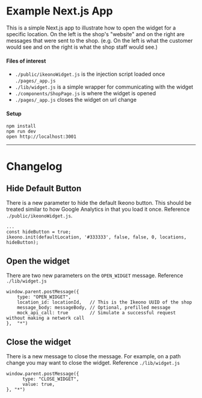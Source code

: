 # Example Next.js App

This is a simple Next.js app to illustrate how to open the widget for a specific location. On the left is the shop's "website" and on the right are messages that were sent to the shop. (e.g. On the left is what the customer would see and on the right is what the shop staff would see.)

#### Files of interest

- `./public/ikeonoWidget.js` is the injection script loaded once `./pages/_app.js`
- `./lib/widget.js` is a simple wrapper for communicating with the widget
- `./components/ShopPage.js` is where the widget is opened
- `./pages/_app.js` closes the widget on url change

#### Setup

```
npm install
npm run dev
open http://localhost:3001
```

---

# Changelog

## Hide Default Button

There is a new parameter to hide the default Ikeono button. This should be treated similar to how Google Analytics in that you load it once. Reference `./public/ikeonoWidget.js`.

```
...
const hideButton = true;
ikeono.init(defaultLocation, '#333333', false, false, 0, locations, hideButton);
```

## Open the widget

There are two new parameters on the `OPEN_WIDGET` message. Reference `./lib/widget.js`

```
window.parent.postMessage({
    type: "OPEN_WIDGET",
    location_id: locationId,   // This is the Ikeono UUID of the shop
    message_body: messageBody, // Optional, prefilled message
    mock_api_call: true        // Simulate a successful request without making a network call
},  "*")
```

## Close the widget

There is a new message to close the message. For example, on a path change you may want to close the widget. Reference `./lib/widget.js`

```
window.parent.postMessage({
      type: "CLOSE_WIDGET",
      value: true,
}, "*")
```
